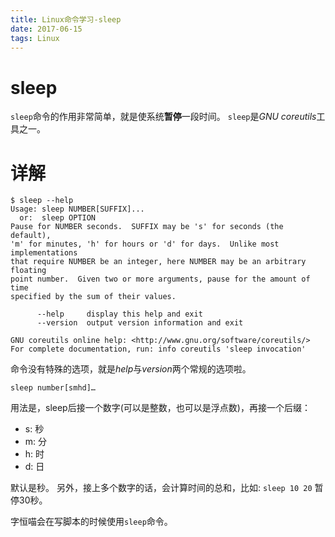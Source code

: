 ```yaml
---
title: Linux命令学习-sleep
date: 2017-06-15 
tags: Linux
---
```


# sleep

`sleep`命令的作用非常简单，就是使系统**暂停**一段时间。
`sleep`是*GNU coreutils*工具之一。

# 详解

```
$ sleep --help
Usage: sleep NUMBER[SUFFIX]...
  or:  sleep OPTION
Pause for NUMBER seconds.  SUFFIX may be 's' for seconds (the default),
'm' for minutes, 'h' for hours or 'd' for days.  Unlike most implementations
that require NUMBER be an integer, here NUMBER may be an arbitrary floating
point number.  Given two or more arguments, pause for the amount of time
specified by the sum of their values.

      --help     display this help and exit
      --version  output version information and exit

GNU coreutils online help: <http://www.gnu.org/software/coreutils/>
For complete documentation, run: info coreutils 'sleep invocation'
```
命令没有特殊的选项，就是*help*与*version*两个常规的选项啦。

```
sleep number[smhd]…
```
用法是，sleep后接一个数字(可以是整数，也可以是浮点数)，再接一个后缀：

- s: 秒
- m: 分
- h: 时
- d: 日

默认是秒。
另外，接上多个数字的话，会计算时间的总和，比如: `sleep 10 20` 暂停30秒。

字恒喵会在写脚本的时候使用`sleep`命令。

